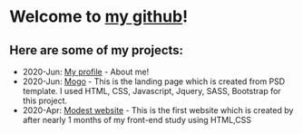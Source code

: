 # Welcome to [my github](quanghungbk304.github.io)!
## Here are some of my projects: 
- 2020-Jun: [My profile](https://quanghungbk304.github.io/my-project/profile/index.html) - About me!
- 2020-Jun: [Mogo](https://quanghungbk304.github.io/my-project/mogo/index.html) - This is the landing page which is created from PSD template. I used HTML, CSS, Javascript, Jquery, SASS, Bootstrap for this project.
- 2020-Apr: [Modest website](https://quanghungbk304.github.io/fullstack4/Bai15-modest/) - This is the first website which is created by after nearly 1 months of my front-end study using HTML,CSS
